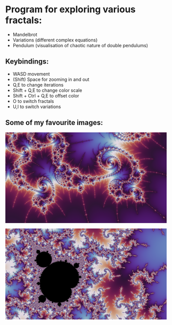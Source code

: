 <h1>Program for exploring various fractals:</h1>
<ul>
  <li>Mandelbrot</li>
  <li>Variations (different complex equations)</li>
  <li>Pendulum (visualisation of chaotic nature of double pendulums)</li>
</ul>


<h2>Keybindings:</h2>
<ul>
  <li>WASD movement</li>
  <li>(Shift) Space for zooming in and out</li>
  <li>Q,E to change iterations</li>
  <li>Shift + Q,E to change color scale</li>
  <li>Shift + Ctrl + Q,E to offset color</li>
  <li>O to switch fractals</li>
  <li>U,I to switch variations</li>
</ul>

<h2>Some of my favourite images:</h2>

<img src="https://github.com/William-Kenyon/Fractal_Explorer/blob/main/images/dark.png" alt="Swirls"></img>

<img src="https://github.com/William-Kenyon/Fractal_Explorer/blob/main/images/mishapen.png" alt="Minibrot"></img>
